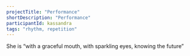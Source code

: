 ```yaml
---
projectTitle: "Performance"
shortDescription: "Performance"
participantId: kassandra
tags: "rhythm, repetition"
---
```

She is “with a graceful mouth, with sparkling eyes, knowing the future”
